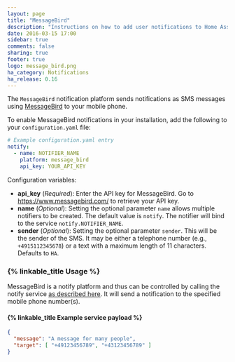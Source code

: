 ```yaml
---
layout: page
title: "MessageBird"
description: "Instructions on how to add user notifications to Home Assistant."
date: 2016-03-15 17:00
sidebar: true
comments: false
sharing: true
footer: true
logo: message_bird.png
ha_category: Notifications
ha_release: 0.16
---
```


The `MessageBird` notification platform sends notifications as SMS messages using [MessageBird](https://www.messagebird.com/) to your mobile phone.

To enable MessageBird notifications in your installation, add the following to your `configuration.yaml` file:

```yaml
# Example configuration.yaml entry
notify:
  - name: NOTIFIER_NAME
    platform: message_bird
    api_key: YOUR_API_KEY
```

Configuration variables:

- **api_key** (*Required*): Enter the API key for MessageBird. Go to https://www.messagebird.com/ to retrieve your API key.
- **name** (*Optional*): Setting the optional parameter `name` allows multiple notifiers to be created. The default value is `notify`. The notifier will bind to the service `notify.NOTIFIER_NAME`.
- **sender** (*Optional*): Setting the optional parameter `sender`. This will be the sender of the SMS. It may be either a telephone number (e.g., `+4915112345678`) or a text with a maximum length of 11 characters. Defaults to `HA`.

### {% linkable_title Usage %}

MessageBird is a notify platform and thus can be controlled by calling the notify service [as described here](/components/notify/). It will send a notification to the specified mobile phone number(s).

#### {% linkable_title Example service payload %}

```json
{
  "message": "A message for many people",
  "target": [ "+49123456789", "+43123456789" ]
}
```
